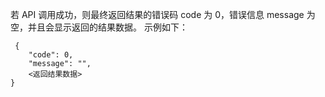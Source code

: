 若 API 调用成功，则最终返回结果的错误码 code 为 0，错误信息 message 为空，并且会显示返回的结果数据。
示例如下：
```
 {
    "code": 0,
    "message": "",
    <返回结果数据>
}
```
